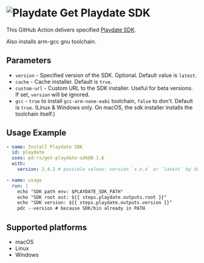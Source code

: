 # ![Playdate](https://help.play.date/images/toolbar-icon-playdate.svg) Get Playdate SDK

This GitHub Action delivers specified [Playdate SDK][Playdate].

Also installs arm-gcc gnu toolchain.

[Playdate]: https://play.date/dev/#cardSDK


## Parameters

- `version` - Specified version of the SDK. Optional. Default value is `latest`.
- `cache` - Cache installer. Default is `true`.
- `custom-url` - Custom URL to the SDK installer. Useful for beta versions. If set, `version` will be ignored.
- `gcc` - `true` to install `gcc-arm-none-eabi` toolchain, `false` to don't. Default is `true`.
  (Linux & Windows only. On macOS, the sdk installer installs the toolchain itself.)


## Usage Example

```yaml
- name: Install Playdate SDK
  id: playdate
  uses: pd-rs/get-playdate-sdk@0.1.6
  with:
    version: 2.4.2 # possible values: version `x.x.x` or `latest` by default

- name: usage
  run: |
    echo "SDK path env: $PLAYDATE_SDK_PATH"
    echo "SDK root out: ${{ steps.playdate.outputs.root }}"
    echo "SDK version: ${{ steps.playdate.outputs.version }}"
    pdc --version # because SDK/bin already in PATH
```

## Supported platforms

- macOS
- Linux
- Windows
